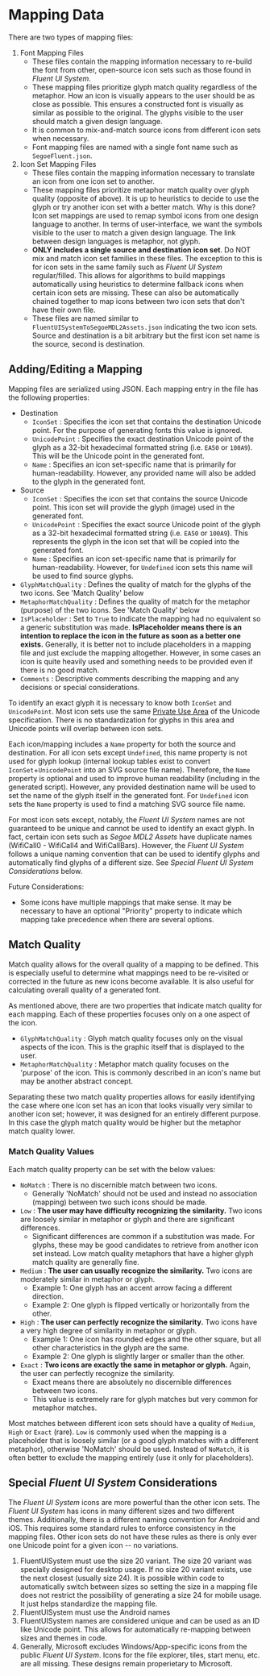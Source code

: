 # Mapping Data

There are two types of mapping files:

 1. Font Mapping Files
    * These files contain the mapping information necessary to re-build the font from other, open-source icon sets such as those found in *Fluent UI System*.
	* These mapping files prioritize glyph match quality regardless of the metaphor. How an icon is visually appears to the user should be as close as possible. This ensures a constructed font is visually as similar as possible to the original. The glyphs visible to the user should match a given design language.
	* It is common to mix-and-match source icons from different icon sets when necessary.
    * Font mapping files are named with a single font name such as `SegoeFluent.json`.  
 2. Icon Set Mapping Files
    * These files contain the mapping information necessary to translate an icon from one icon set to another.
    * These mapping files prioritize metaphor match quality over glyph quality (opposite of above). It is up to heuristics to decide to use the glyph or try another icon set with a better match. Why is this done? Icon set mappings are used to remap symbol icons from one design language to another. In terms of user-interface, we want the symbols visible to the user to match a given design language. The link between design languages is metaphor, not glyph.
    * **ONLY includes a single source and destination icon set**. Do NOT mix and match icon set families in these files. The exception to this is for icon sets in the same family such as *Fluent UI System* regular/filled. This allows for algorithms to build mappings automatically using heuristics to determine fallback icons when certain icon sets are missing. These can also be automatically chained together to map icons between two icon sets that don't have their own file. 
    * These files are named similar to `FluentUISystemToSegoeMDL2Assets.json` indicating the two icon sets. Source and destination is a bit arbitrary but the first icon set name is the source, second is destination.

## Adding/Editing a Mapping

Mapping files are serialized using JSON. Each mapping entry in the file has the following properties:

 * Destination
   * `IconSet` : Specifies the icon set that contains the destination Unicode point. For the purpose of generating fonts this value is ignored.
   * `UnicodePoint` : Specifies the exact destination Unicode point of the glyph as a 32-bit hexadecimal formatted string (i.e. `EA50` or `100A9`). This will be the Unicode point in the generated font.
   * `Name` : Specifies an icon set-specific name that is primarily for human-readability. However, any provided name will also be added to the glyph in the generated font.
 * Source
   * `IconSet` : Specifies the icon set that contains the source Unicode point. This icon set will provide the glyph (image) used in the generated font.
   * `UnicodePoint` : Specifies the exact source Unicode point of the glyph as a 32-bit hexadecimal formatted string (i.e. `EA50` or `100A9`). This represents the glyph in the icon set that will be copied into the generated font.
   * `Name` : Specifies an icon set-specific name that is primarily for human-readability. However, for `Undefined` icon sets this name will be used to find source glyphs.
 * `GlyphMatchQuality` : Defines the quality of match for the glyphs of the two icons. See 'Match Quality' below
 * `MetaphorMatchQuality` : Defines the quality of match for the metaphor (purpose) of the two icons. See 'Match Quality' below
 * `IsPlaceholder` : Set to `True` to indicate the mapping had no equivalent so a generic substitution was made. **IsPlaceholder means there is an intention to replace the icon in the future as soon as a better one exists.** Generally, it is better not to include placeholders in a mapping file and just exclude the mapping altogether. However, in some cases an icon is quite heavily used and something needs to be provided even if there is no good match.
 * `Comments` : Descriptive comments describing the mapping and any decisions or special considerations.

To identify an exact glyph it is necessary to know both `IconSet` and `UnicodePoint`. Most icon sets use the same [Private Use Area](https://en.wikipedia.org/wiki/Private_Use_Areas) of the Unicode specification. There is no standardization for glyphs in this area and Unicode points will overlap between icon sets.

Each icon/mapping includes a `Name` property for both the source and destination. For all icon sets except `Undefined`, this name property is not used for glyph lookup (internal lookup tables exist to convert `IconSet`+`UnicodePoint` into an SVG source file name). Therefore, the `Name` property is optional and used to improve human readability (including in the generated script). However, any provided destination name will be used to set the name of the glyph itself in the generated font. For `Undefined` icon sets the `Name` property is used to find a matching SVG source file name.

For most icon sets except, notably, the *Fluent UI System* names are not guaranteed to be unique and cannot be used to identify an exact glyph. In fact, certain icon sets such as *Segoe MDL2 Assets* have duplicate names (WifiCall0 - WifiCall4 and WifiCallBars). However, the *Fluent UI System* follows a unique naming convention that can be used to identify glyphs and automatically find glyphs of a different size. See *Special *Fluent UI System* Considerations* below.

Future Considerations:
 * Some icons have multiple mappings that make sense. It may be necessary to have an optional "Priority" property to indicate which mapping take precedence when there are several options.

## Match Quality

Match quality allows for the overall quality of a mapping to be defined. This is especially useful to determine what mappings need to be re-visited or corrected in the future as new icons become available. It is also useful for calculating overall quality of a generated font.

As mentioned above, there are two properties that indicate match quality for each mapping. Each of these properties focuses only on a one aspect of the icon.

 * `GlyphMatchQuality` : Glyph match quality focuses only on the visual aspects of the icon. This is the graphic itself that is displayed to the user.
 * `MetaphorMatchQuality` : Metaphor match quality focuses on the 'purpose' of the icon. This is commonly described in an icon's name but may be another abstract concept.

Separating these two match quality properties allows for easily identifying the case where one icon set has an icon that looks visually very similar to another icon set; however, it was designed for an entirely different purpose. In this case the glyph match quality would be higher but the metaphor match quality lower.

### Match Quality Values

Each match quality property can be set with the below values:

 * `NoMatch` :  There is no discernible match between two icons.
   * Generally 'NoMatch' should not be used and instead no association (mapping) between two such icons should be made.
 * `Low` : **The user may have difficulty recognizing the similarity.** Two icons are loosely similar in metaphor or glyph and there are significant differences.
   * Significant differences are common if a substitution was made. For glyphs, these may be good candidates to retrieve from another icon set instead. Low match quality metaphors that have a higher glyph match quality are generally fine.
 * `Medium` : **The user can usually recognize the similarity.** Two icons are moderately similar in metaphor or glyph.
   * Example 1: One glyph has an accent arrow facing a different direction.
   * Example 2: One glyph is flipped vertically or horizontally from the other.
 * `High` : **The user can perfectly recognize the similarity.** Two icons have a very high degree of similarity in metaphor or glyph.
   * Example 1: One icon has rounded edges and the other square, but all other characteristics in the glyph are the same.
   * Example 2: One glyph is slightly larger or smaller than the other.
 * `Exact` : **Two icons are exactly the same in metaphor or glyph.** Again, the user can perfectly recognize the similarity.
   * Exact means there are absolutely no discernible differences between two icons.
   * This value is extremely rare for glyph matches but very common for metaphor matches.

Most matches between different icon sets should have a quality of `Medium`, `High` or `Exact` (rare). `Low` is commonly used when the mapping is a placeholder that is loosely similar (or a good glyph matches with a different metaphor), otherwise 'NoMatch' should be used. Instead of `NoMatch`, it is often better to exclude the mapping entirely (use it only for placeholders).

## Special *Fluent UI System* Considerations

The *Fluent UI System* icons are more powerful than the other icon sets. The *Fluent UI System* has icons in many different sizes and two different themes. Additionally, there is a different naming convention for Android and iOS. This requires some standard rules to enforce consistency in the mapping files. Other icon sets do not have these rules as there is only ever one Unicode point for a given icon -- no variations.

 1. FluentUISystem must use the size 20 variant. The size 20 variant was specially designed for desktop usage. If no size 20 variant exists, use the next closest (usually size 24). It is possible within code to automatically switch between sizes so setting the size in a mapping file does not restrict the possibility of generating a size 24 for mobile usage. It just helps standardize the mapping file.
 1. FluentUISystem must use the Android names
 1. FluentUISystem names are considered unique and can be used as an ID like Unicode point. This allows for automatically re-mapping between sizes and themes in code.
 1. Generally, Microsoft excludes Windows/App-specific icons from the public *Fluent UI System*. Icons for the file explorer, tiles, start menu, etc. are all missing. These designs remain properietary to Microsoft.
